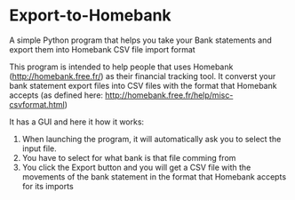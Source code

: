 # Export-to-Homebank
A simple Python program that helps you take your Bank statements and export them into Homebank CSV file import format

This program is intended to help people that uses Homebank (http://homebank.free.fr/) as their financial tracking tool.
It converst your bank statement export files into CSV files with the format that Homebank accepts (as defined here: http://homebank.free.fr/help/misc-csvformat.html)

It has a GUI and here it how it works:
1. When launching the program, it will automatically ask you to select the input file.
2. You have to select for what bank is that file comming from
3. You click the Export button and you will get a CSV file with the movements of the bank statement in the format that Homebank accepts for its imports
